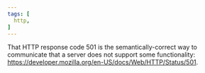 ```yaml
---
tags: [
  http,
]
---
```

That HTTP response code 501 is the semantically-correct way to communicate that a server does not support some functionality: https://developer.mozilla.org/en-US/docs/Web/HTTP/Status/501.
